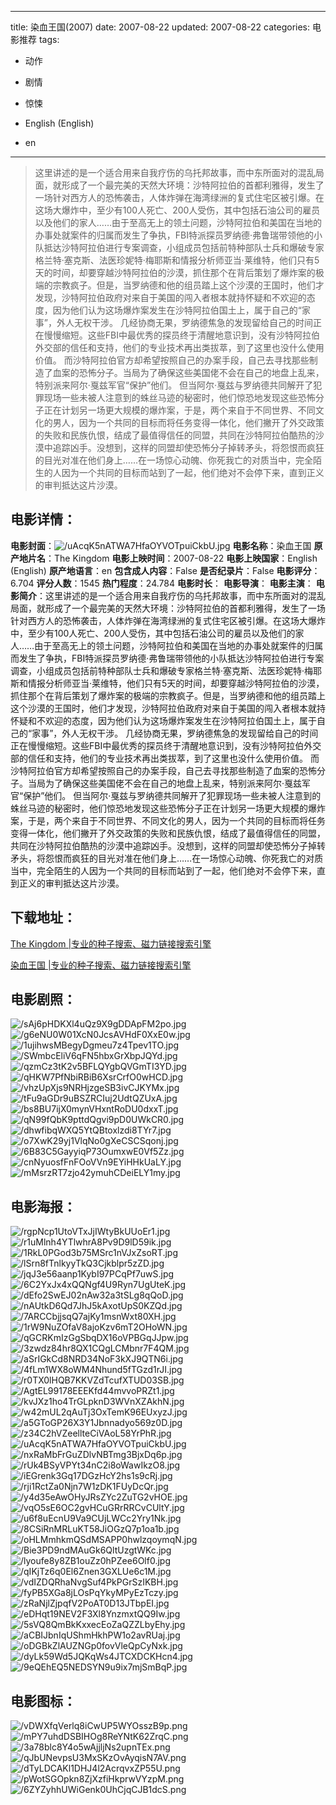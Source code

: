 
---
title: 染血王国(2007)
date: 2007-08-22
updated: 2007-08-22
categories: 电影推荐
tags:
- 动作
- 剧情
- 惊悚

- English (English)
- en
---


> 这里讲述的是一个适合用来自我疗伤的乌托邦故事，而中东所面对的混乱局面，就形成了一个最完美的天然大环境：沙特阿拉伯的首都利雅得，发生了一场针对西方人的恐怖袭击，人体炸弹在海湾绿洲的复式住宅区被引爆。在这场大爆炸中，至少有100人死亡、200人受伤，其中包括石油公司的雇员以及他们的家人……由于至高无上的领土问题，沙特阿拉伯和美国在当地的办事处就案件的归属而发生了争执，FBI特派探员罗纳德·弗鲁瑞带领他的小队抵达沙特阿拉伯进行专案调查，小组成员包括前特种部队士兵和爆破专家格兰特·塞克斯、法医珍妮特·梅耶斯和情报分析师亚当·莱维特，他们只有5天的时间，却要穿越沙特阿拉伯的沙漠，抓住那个在背后策划了爆炸案的极端的宗教疯子。但是，当罗纳德和他的组员踏上这个沙漠的王国时，他们才发现，沙特阿拉伯政府对来自于美国的闯入者根本就持怀疑和不欢迎的态度，因为他们认为这场爆炸案发生在沙特阿拉伯国土上，属于自己的“家事”，外人无权干涉。 几经协商无果，罗纳德焦急的发现留给自己的时间正在慢慢缩短。这些FBI中最优秀的探员终于清醒地意识到，没有沙特阿拉伯外交部的信任和支持，他们的专业技术再出类拔萃，到了这里也没什么使用价值。 而沙特阿拉伯官方却希望按照自己的办案手段，自己去寻找那些制造了血案的恐怖分子。当局为了确保这些美国佬不会在自己的地盘上乱来，特别派来阿尔·戛兹军官“保护”他们。 但当阿尔·戛兹与罗纳德共同解开了犯罪现场一些未被人注意到的蛛丝马迹的秘密时，他们惊恐地发现这些恐怖分子正在计划另一场更大规模的爆炸案，于是，两个来自于不同世界、不同文化的男人，因为一个共同的目标而将任务变得一体化，他们撇开了外交政策的失败和民族仇恨，结成了最值得信任的同盟，共同在沙特阿拉伯酷热的沙漠中追踪凶手。没想到，这样的同盟却使恐怖分子掉转矛头，将怨恨而疯狂的目光对准在他们身上……在一场惊心动魄、你死我亡的对质当中，完全陌生的人因为一个共同的目标而站到了一起，他们绝对不会停下来，直到正义的审判抵达这片沙漠。

## **电影详情**：

**电影封面**：<img src="https://image.tmdb.org/t/p/w200/uAcqK5nATWA7HfaOYVOTpuiCkbU.jpg" alt="/uAcqK5nATWA7HfaOYVOTpuiCkbU.jpg" title="/uAcqK5nATWA7HfaOYVOTpuiCkbU.jpg">
**电影名称**：染血王国
**原产地片名**：The Kingdom
**电影上映时间**：2007-08-22
**电影上映国家**：English (English)
**原产地语言**：en
**包含成人内容**：False
**是否纪录片**：False
**电影评分**：6.704
**评分人数**：1545
**热门程度**：24.784
**电影时长**：
**电影导演**：
**电影主演**：
**电影简介**：这里讲述的是一个适合用来自我疗伤的乌托邦故事，而中东所面对的混乱局面，就形成了一个最完美的天然大环境：沙特阿拉伯的首都利雅得，发生了一场针对西方人的恐怖袭击，人体炸弹在海湾绿洲的复式住宅区被引爆。在这场大爆炸中，至少有100人死亡、200人受伤，其中包括石油公司的雇员以及他们的家人……由于至高无上的领土问题，沙特阿拉伯和美国在当地的办事处就案件的归属而发生了争执，FBI特派探员罗纳德·弗鲁瑞带领他的小队抵达沙特阿拉伯进行专案调查，小组成员包括前特种部队士兵和爆破专家格兰特·塞克斯、法医珍妮特·梅耶斯和情报分析师亚当·莱维特，他们只有5天的时间，却要穿越沙特阿拉伯的沙漠，抓住那个在背后策划了爆炸案的极端的宗教疯子。但是，当罗纳德和他的组员踏上这个沙漠的王国时，他们才发现，沙特阿拉伯政府对来自于美国的闯入者根本就持怀疑和不欢迎的态度，因为他们认为这场爆炸案发生在沙特阿拉伯国土上，属于自己的“家事”，外人无权干涉。 几经协商无果，罗纳德焦急的发现留给自己的时间正在慢慢缩短。这些FBI中最优秀的探员终于清醒地意识到，没有沙特阿拉伯外交部的信任和支持，他们的专业技术再出类拔萃，到了这里也没什么使用价值。 而沙特阿拉伯官方却希望按照自己的办案手段，自己去寻找那些制造了血案的恐怖分子。当局为了确保这些美国佬不会在自己的地盘上乱来，特别派来阿尔·戛兹军官“保护”他们。 但当阿尔·戛兹与罗纳德共同解开了犯罪现场一些未被人注意到的蛛丝马迹的秘密时，他们惊恐地发现这些恐怖分子正在计划另一场更大规模的爆炸案，于是，两个来自于不同世界、不同文化的男人，因为一个共同的目标而将任务变得一体化，他们撇开了外交政策的失败和民族仇恨，结成了最值得信任的同盟，共同在沙特阿拉伯酷热的沙漠中追踪凶手。没想到，这样的同盟却使恐怖分子掉转矛头，将怨恨而疯狂的目光对准在他们身上……在一场惊心动魄、你死我亡的对质当中，完全陌生的人因为一个共同的目标而站到了一起，他们绝对不会停下来，直到正义的审判抵达这片沙漠。

## **下载地址**：
[The Kingdom |专业的种子搜索、磁力链接搜索引擎](https://movie.amd794.com:2083/?search=The%20Kingdom&ordering=&mode=match_phrase&page_size=10&page=1)

[染血王国 |专业的种子搜索、磁力链接搜索引擎](https://movie.amd794.com:2083/?search=%E6%9F%93%E8%A1%80%E7%8E%8B%E5%9B%BD&ordering=&mode=match_phrase&page_size=10&page=1)
 

## **电影剧照**：
<img src="https://image.tmdb.org/t/p/original/sAj6pHDKXl4uQz9X9gDDApFM2po.jpg" alt="/sAj6pHDKXl4uQz9X9gDDApFM2po.jpg" title="/sAj6pHDKXl4uQz9X9gDDApFM2po.jpg"><img src="https://image.tmdb.org/t/p/original/g6eNU0W01XcN0JcsAVHdF0XxE0w.jpg" alt="/g6eNU0W01XcN0JcsAVHdF0XxE0w.jpg" title="/g6eNU0W01XcN0JcsAVHdF0XxE0w.jpg"><img src="https://image.tmdb.org/t/p/original/1ujihwsMBegyDgmeu7z4Tpev1TO.jpg" alt="/1ujihwsMBegyDgmeu7z4Tpev1TO.jpg" title="/1ujihwsMBegyDgmeu7z4Tpev1TO.jpg"><img src="https://image.tmdb.org/t/p/original/SWmbcEliV6qFN5hbxGrXbpJQYd.jpg" alt="/SWmbcEliV6qFN5hbxGrXbpJQYd.jpg" title="/SWmbcEliV6qFN5hbxGrXbpJQYd.jpg"><img src="https://image.tmdb.org/t/p/original/qzmCz3tK2v5BFLQYgbQVGmTI3YD.jpg" alt="/qzmCz3tK2v5BFLQYgbQVGmTI3YD.jpg" title="/qzmCz3tK2v5BFLQYgbQVGmTI3YD.jpg"><img src="https://image.tmdb.org/t/p/original/qHKW7PfNbiRBiB6XsrCrfO0wHCD.jpg" alt="/qHKW7PfNbiRBiB6XsrCrfO0wHCD.jpg" title="/qHKW7PfNbiRBiB6XsrCrfO0wHCD.jpg"><img src="https://image.tmdb.org/t/p/original/vhzUpXjs9NRHjzgeSB3ivCJKYMx.jpg" alt="/vhzUpXjs9NRHjzgeSB3ivCJKYMx.jpg" title="/vhzUpXjs9NRHjzgeSB3ivCJKYMx.jpg"><img src="https://image.tmdb.org/t/p/original/tFu9aGDr9uBSZRCIuj2UdtQZUxA.jpg" alt="/tFu9aGDr9uBSZRCIuj2UdtQZUxA.jpg" title="/tFu9aGDr9uBSZRCIuj2UdtQZUxA.jpg"><img src="https://image.tmdb.org/t/p/original/bs8BU7ijX0mynVHxntRoDU0dxxT.jpg" alt="/bs8BU7ijX0mynVHxntRoDU0dxxT.jpg" title="/bs8BU7ijX0mynVHxntRoDU0dxxT.jpg"><img src="https://image.tmdb.org/t/p/original/qN99fQbK9pttdQgvi9pD0UWkCR0.jpg" alt="/qN99fQbK9pttdQgvi9pD0UWkCR0.jpg" title="/qN99fQbK9pttdQgvi9pD0UWkCR0.jpg"><img src="https://image.tmdb.org/t/p/original/dhwfibqWXQ5YtQBtoxlzdi8TYr7.jpg" alt="/dhwfibqWXQ5YtQBtoxlzdi8TYr7.jpg" title="/dhwfibqWXQ5YtQBtoxlzdi8TYr7.jpg"><img src="https://image.tmdb.org/t/p/original/o7XwK29yj1VlqNo0gXeCSCSqonj.jpg" alt="/o7XwK29yj1VlqNo0gXeCSCSqonj.jpg" title="/o7XwK29yj1VlqNo0gXeCSCSqonj.jpg"><img src="https://image.tmdb.org/t/p/original/6B83C5GayyiqP73OumxwE0Vf5Zz.jpg" alt="/6B83C5GayyiqP73OumxwE0Vf5Zz.jpg" title="/6B83C5GayyiqP73OumxwE0Vf5Zz.jpg"><img src="https://image.tmdb.org/t/p/original/cnNyuosfFnFOoVVn9EYiHHkUaLY.jpg" alt="/cnNyuosfFnFOoVVn9EYiHHkUaLY.jpg" title="/cnNyuosfFnFOoVVn9EYiHHkUaLY.jpg"><img src="https://image.tmdb.org/t/p/original/mMsrzRT7zjo42ymuhCDeiELY1my.jpg" alt="/mMsrzRT7zjo42ymuhCDeiELY1my.jpg" title="/mMsrzRT7zjo42ymuhCDeiELY1my.jpg">

## **电影海报**：
<img src="https://image.tmdb.org/t/p/original/rgpNcp1UtoVTxJjIWtyBkUUoEr1.jpg" alt="/rgpNcp1UtoVTxJjIWtyBkUUoEr1.jpg" title="/rgpNcp1UtoVTxJjIWtyBkUUoEr1.jpg"><img src="https://image.tmdb.org/t/p/original/r1uMlnh4YTlwhrA8Pv9D9lD59ik.jpg" alt="/r1uMlnh4YTlwhrA8Pv9D9lD59ik.jpg" title="/r1uMlnh4YTlwhrA8Pv9D9lD59ik.jpg"><img src="https://image.tmdb.org/t/p/original/1RkL0PGod3b75MSrc1nVJxZsoRT.jpg" alt="/1RkL0PGod3b75MSrc1nVJxZsoRT.jpg" title="/1RkL0PGod3b75MSrc1nVJxZsoRT.jpg"><img src="https://image.tmdb.org/t/p/original/lSrn8fTnlkyyTkQ3Cjkblpr5zZD.jpg" alt="/lSrn8fTnlkyyTkQ3Cjkblpr5zZD.jpg" title="/lSrn8fTnlkyyTkQ3Cjkblpr5zZD.jpg"><img src="https://image.tmdb.org/t/p/original/jqJ3e56aanp1KybI97PCqPf7uwS.jpg" alt="/jqJ3e56aanp1KybI97PCqPf7uwS.jpg" title="/jqJ3e56aanp1KybI97PCqPf7uwS.jpg"><img src="https://image.tmdb.org/t/p/original/6C2YxJx4xQQNgf4U9Ryn7UgUteK.jpg" alt="/6C2YxJx4xQQNgf4U9Ryn7UgUteK.jpg" title="/6C2YxJx4xQQNgf4U9Ryn7UgUteK.jpg"><img src="https://image.tmdb.org/t/p/original/dEfo2SwEJ02nAw32a3tSLg8qQoD.jpg" alt="/dEfo2SwEJ02nAw32a3tSLg8qQoD.jpg" title="/dEfo2SwEJ02nAw32a3tSLg8qQoD.jpg"><img src="https://image.tmdb.org/t/p/original/nAUtkD6Qd7JhJ5kAxotUpS0KZQd.jpg" alt="/nAUtkD6Qd7JhJ5kAxotUpS0KZQd.jpg" title="/nAUtkD6Qd7JhJ5kAxotUpS0KZQd.jpg"><img src="https://image.tmdb.org/t/p/original/7ARCCbjjsqQ7ajKy1msnWxt80XH.jpg" alt="/7ARCCbjjsqQ7ajKy1msnWxt80XH.jpg" title="/7ARCCbjjsqQ7ajKy1msnWxt80XH.jpg"><img src="https://image.tmdb.org/t/p/original/1rW9NuZOfaV8ajoKzv6mT2OHoWN.jpg" alt="/1rW9NuZOfaV8ajoKzv6mT2OHoWN.jpg" title="/1rW9NuZOfaV8ajoKzv6mT2OHoWN.jpg"><img src="https://image.tmdb.org/t/p/original/qGCRKmIzGgSbqDX16oVPBGqJJpw.jpg" alt="/qGCRKmIzGgSbqDX16oVPBGqJJpw.jpg" title="/qGCRKmIzGgSbqDX16oVPBGqJJpw.jpg"><img src="https://image.tmdb.org/t/p/original/3zwdz84hr8QX1CQgLCMbnr7F4QM.jpg" alt="/3zwdz84hr8QX1CQgLCMbnr7F4QM.jpg" title="/3zwdz84hr8QX1CQgLCMbnr7F4QM.jpg"><img src="https://image.tmdb.org/t/p/original/aSrIGkCd8NRD34NoF3kXJ9QTN6i.jpg" alt="/aSrIGkCd8NRD34NoF3kXJ9QTN6i.jpg" title="/aSrIGkCd8NRD34NoF3kXJ9QTN6i.jpg"><img src="https://image.tmdb.org/t/p/original/4fLm1WX8oWM4Nhund5fTGzd1rJI.jpg" alt="/4fLm1WX8oWM4Nhund5fTGzd1rJI.jpg" title="/4fLm1WX8oWM4Nhund5fTGzd1rJI.jpg"><img src="https://image.tmdb.org/t/p/original/r0TX0lHQB7KKVZdTcufXTUD03SB.jpg" alt="/r0TX0lHQB7KKVZdTcufXTUD03SB.jpg" title="/r0TX0lHQB7KKVZdTcufXTUD03SB.jpg"><img src="https://image.tmdb.org/t/p/original/AgtEL99178EEEKfd44mvvoPRZt1.jpg" alt="/AgtEL99178EEEKfd44mvvoPRZt1.jpg" title="/AgtEL99178EEEKfd44mvvoPRZt1.jpg"><img src="https://image.tmdb.org/t/p/original/kvJXz1ho4TrGLpknD3WVnXZAkhN.jpg" alt="/kvJXz1ho4TrGLpknD3WVnXZAkhN.jpg" title="/kvJXz1ho4TrGLpknD3WVnXZAkhN.jpg"><img src="https://image.tmdb.org/t/p/original/w42mUL2qAuTj3OxTemK96EUxyzJ.jpg" alt="/w42mUL2qAuTj3OxTemK96EUxyzJ.jpg" title="/w42mUL2qAuTj3OxTemK96EUxyzJ.jpg"><img src="https://image.tmdb.org/t/p/original/a5GToGP26X3Y1Jbnnadyo569z0D.jpg" alt="/a5GToGP26X3Y1Jbnnadyo569z0D.jpg" title="/a5GToGP26X3Y1Jbnnadyo569z0D.jpg"><img src="https://image.tmdb.org/t/p/original/z34C2hVZeellteCiVAoL58YrPhR.jpg" alt="/z34C2hVZeellteCiVAoL58YrPhR.jpg" title="/z34C2hVZeellteCiVAoL58YrPhR.jpg"><img src="https://image.tmdb.org/t/p/original/uAcqK5nATWA7HfaOYVOTpuiCkbU.jpg" alt="/uAcqK5nATWA7HfaOYVOTpuiCkbU.jpg" title="/uAcqK5nATWA7HfaOYVOTpuiCkbU.jpg"><img src="https://image.tmdb.org/t/p/original/nxRaMbFrGuZDlvNBTmg3BjxDq6p.jpg" alt="/nxRaMbFrGuZDlvNBTmg3BjxDq6p.jpg" title="/nxRaMbFrGuZDlvNBTmg3BjxDq6p.jpg"><img src="https://image.tmdb.org/t/p/original/rUk4BSyVPYt34nC2i8oWawIkzO8.jpg" alt="/rUk4BSyVPYt34nC2i8oWawIkzO8.jpg" title="/rUk4BSyVPYt34nC2i8oWawIkzO8.jpg"><img src="https://image.tmdb.org/t/p/original/iEGrenk3Gq17DGzHcY2hs1s9cRj.jpg" alt="/iEGrenk3Gq17DGzHcY2hs1s9cRj.jpg" title="/iEGrenk3Gq17DGzHcY2hs1s9cRj.jpg"><img src="https://image.tmdb.org/t/p/original/rji1RctZa0Njn7W1zDK1FUyDcQr.jpg" alt="/rji1RctZa0Njn7W1zDK1FUyDcQr.jpg" title="/rji1RctZa0Njn7W1zDK1FUyDcQr.jpg"><img src="https://image.tmdb.org/t/p/original/y4d35eAwOHyJRsZYc2ZuTG2vHOE.jpg" alt="/y4d35eAwOHyJRsZYc2ZuTG2vHOE.jpg" title="/y4d35eAwOHyJRsZYc2ZuTG2vHOE.jpg"><img src="https://image.tmdb.org/t/p/original/vqO5sE6OC2gvHCuGRrRRCvCUltY.jpg" alt="/vqO5sE6OC2gvHCuGRrRRCvCUltY.jpg" title="/vqO5sE6OC2gvHCuGRrRRCvCUltY.jpg"><img src="https://image.tmdb.org/t/p/original/u6f8uEcnU9Va9CUjLWCc2Yry1Nk.jpg" alt="/u6f8uEcnU9Va9CUjLWCc2Yry1Nk.jpg" title="/u6f8uEcnU9Va9CUjLWCc2Yry1Nk.jpg"><img src="https://image.tmdb.org/t/p/original/8CSiRnMRLuKT58JiOGzQ7p1oa1b.jpg" alt="/8CSiRnMRLuKT58JiOGzQ7p1oa1b.jpg" title="/8CSiRnMRLuKT58JiOGzQ7p1oa1b.jpg"><img src="https://image.tmdb.org/t/p/original/oHLMmhkmQSdMSAPP0hwlzqoymqN.jpg" alt="/oHLMmhkmQSdMSAPP0hwlzqoymqN.jpg" title="/oHLMmhkmQSdMSAPP0hwlzqoymqN.jpg"><img src="https://image.tmdb.org/t/p/original/Bie3PD9ndMAuGk6QltUzgtWKc.jpg" alt="/Bie3PD9ndMAuGk6QltUzgtWKc.jpg" title="/Bie3PD9ndMAuGk6QltUzgtWKc.jpg"><img src="https://image.tmdb.org/t/p/original/lyoufe8y8ZB1ouZz0hPZee6Olf0.jpg" alt="/lyoufe8y8ZB1ouZz0hPZee6Olf0.jpg" title="/lyoufe8y8ZB1ouZz0hPZee6Olf0.jpg"><img src="https://image.tmdb.org/t/p/original/qIKjTz6q0El6Znen3GXLUe6c1M.jpg" alt="/qIKjTz6q0El6Znen3GXLUe6c1M.jpg" title="/qIKjTz6q0El6Znen3GXLUe6c1M.jpg"><img src="https://image.tmdb.org/t/p/original/vdIZDQRhaNvgSuf4PkPGrSzIKBH.jpg" alt="/vdIZDQRhaNvgSuf4PkPGrSzIKBH.jpg" title="/vdIZDQRhaNvgSuf4PkPGrSzIKBH.jpg"><img src="https://image.tmdb.org/t/p/original/fyPB5XGa8jLOsPqYkyMPyEzTczy.jpg" alt="/fyPB5XGa8jLOsPqYkyMPyEzTczy.jpg" title="/fyPB5XGa8jLOsPqYkyMPyEzTczy.jpg"><img src="https://image.tmdb.org/t/p/original/zRaNjlZjpqfV2PoAT0D13JTbpEI.jpg" alt="/zRaNjlZjpqfV2PoAT0D13JTbpEI.jpg" title="/zRaNjlZjpqfV2PoAT0D13JTbpEI.jpg"><img src="https://image.tmdb.org/t/p/original/eDHqt19NEV2F3Xl8YnzmxtQQ9Iw.jpg" alt="/eDHqt19NEV2F3Xl8YnzmxtQQ9Iw.jpg" title="/eDHqt19NEV2F3Xl8YnzmxtQQ9Iw.jpg"><img src="https://image.tmdb.org/t/p/original/5sVQ8QmBkKxxecEoZaQZZLbyEhy.jpg" alt="/5sVQ8QmBkKxxecEoZaQZZLbyEhy.jpg" title="/5sVQ8QmBkKxxecEoZaQZZLbyEhy.jpg"><img src="https://image.tmdb.org/t/p/original/aCBIJbnIqUShmHkhPW1o2avRUaj.jpg" alt="/aCBIJbnIqUShmHkhPW1o2avRUaj.jpg" title="/aCBIJbnIqUShmHkhPW1o2avRUaj.jpg"><img src="https://image.tmdb.org/t/p/original/oDGBkZlAUZNGp0fovVleQpCyNxk.jpg" alt="/oDGBkZlAUZNGp0fovVleQpCyNxk.jpg" title="/oDGBkZlAUZNGp0fovVleQpCyNxk.jpg"><img src="https://image.tmdb.org/t/p/original/dyLk59Wd5JQKqWs4JTCXDCKHcn4.jpg" alt="/dyLk59Wd5JQKqWs4JTCXDCKHcn4.jpg" title="/dyLk59Wd5JQKqWs4JTCXDCKHcn4.jpg"><img src="https://image.tmdb.org/t/p/original/9eQEhEQ5NEDSYN9u9ix7mjSmBqP.jpg" alt="/9eQEhEQ5NEDSYN9u9ix7mjSmBqP.jpg" title="/9eQEhEQ5NEDSYN9u9ix7mjSmBqP.jpg">

## **电影图标**：
<img src="https://image.tmdb.org/t/p/original/vDWXfqVerlq8iCwUP5WYOsszB9p.png" alt="/vDWXfqVerlq8iCwUP5WYOsszB9p.png" title="/vDWXfqVerlq8iCwUP5WYOsszB9p.png"><img src="https://image.tmdb.org/t/p/original/mPY7uhdDSBIHOg8ReYNtK62ZrqC.png" alt="/mPY7uhdDSBIHOg8ReYNtK62ZrqC.png" title="/mPY7uhdDSBIHOg8ReYNtK62ZrqC.png"><img src="https://image.tmdb.org/t/p/original/3a78blc8Y4o5wAjjljNs2upnTEx.png" alt="/3a78blc8Y4o5wAjjljNs2upnTEx.png" title="/3a78blc8Y4o5wAjjljNs2upnTEx.png"><img src="https://image.tmdb.org/t/p/original/qJbUNevpsU3MxSKzOvAyqisN7AV.png" alt="/qJbUNevpsU3MxSKzOvAyqisN7AV.png" title="/qJbUNevpsU3MxSKzOvAyqisN7AV.png"><img src="https://image.tmdb.org/t/p/original/dTyLDCAKl1DHJ4l2AcrqvxZP55U.png" alt="/dTyLDCAKl1DHJ4l2AcrqvxZP55U.png" title="/dTyLDCAKl1DHJ4l2AcrqvxZP55U.png"><img src="https://image.tmdb.org/t/p/original/pWotSGOpkn8ZjXzfiHkprwVYzpM.png" alt="/pWotSGOpkn8ZjXzfiHkprwVYzpM.png" title="/pWotSGOpkn8ZjXzfiHkprwVYzpM.png"><img src="https://image.tmdb.org/t/p/original/6ZYZyhhUWiGenk0UhCjqCJB1dcS.png" alt="/6ZYZyhhUWiGenk0UhCjqCJB1dcS.png" title="/6ZYZyhhUWiGenk0UhCjqCJB1dcS.png">
